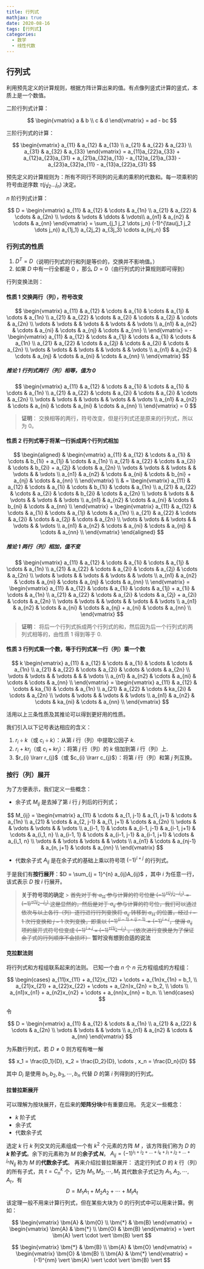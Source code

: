 ```yaml
---
title: 行列式
mathjax: true
date: 2020-08-16
tags: [行列式]
categories:
  - 数学
  - 线性代数
---
```


## 行列式

利用预先定义的计算规则，根据方阵计算出来的值。有点像列竖式计算的竖式，本质上是一个数值。

二阶行列式计算：

$$
\begin{vmatrix}
a & b \\
c & d
\end{vmatrix} = ad - bc
$$

三阶行列式的计算：

$$
\begin{vmatrix}
a_{11} & a_{12} & a_{13} \\
a_{21} & a_{22} & a_{23} \\
a_{31} & a_{32} & a_{33}
\end{vmatrix} = a_{11}a_{22}a_{33} + a_{12}a_{23}a_{31} + a_{21}a_{32}a_{13} - a_{12}a_{21}a_{33} - a_{23}a_{32}a_{11} - a_{13}a_{22}a_{31}
$$

预先定义的计算规则为：所有不同行不同列的元素的乘积的代数和。每一项乘积的符号由逆序数 $\tau(j_1 j_2 \dots j_n)$ 决定。

$n$ 阶行列式计算：

$$
D =
\begin{vmatrix}
a_{11} & a_{12} & \cdots & a_{1n} \\
a_{21} & a_{22} & \cdots & a_{2n} \\
\vdots & \vdots & \ddots & \vdots\\
a_{n1} & a_{n2} & \cdots & a_{nn}
\end{vmatrix} = \sum_{j_1 j_2 \dots j_n} (-1)^{\tau(j_1 j_2 \dots j_n)} a_{1j_1} a_{2j_2} a_{3j_3} \cdots a_{nj_n}
$$

### 行列式的性质

1. $D^{T} = D$（说明行列式的行和列是等价的，交换并不影响值。）
2. 如果 $D$ 中有一行全都是 $0$ ，那么 $D = 0$（由行列式的计算规则即可得到）

行列变换法则：

#### 性质 1 交换两行（列），符号改变

$$
\begin{vmatrix}
a_{11} & a_{12} & \cdots & a_{1i} & \cdots & a_{1j} & \cdots & a_{1n} \\
a_{21} & a_{22} & \cdots & a_{2i} & \cdots & a_{2j} & \cdots & a_{2n} \\
\vdots & \vdots &        & \vdots &        & \vdots &        & \vdots \\
a_{n1} & a_{n2} & \cdots & a_{ni} & \cdots & a_{nj} & \cdots & a_{nn} \\
\end{vmatrix} = -
\begin{vmatrix}
a_{11} & a_{12} & \cdots & a_{1j} & \cdots & a_{1i} & \cdots & a_{1n} \\
a_{21} & a_{22} & \cdots & a_{2j} & \cdots & a_{2i} & \cdots & a_{2n} \\
\vdots & \vdots &        & \vdots &        & \vdots &        & \vdots \\
a_{n1} & a_{n2} & \cdots & a_{nj} & \cdots & a_{ni} & \cdots & a_{nn} \\
\end{vmatrix}
$$

##### 推论 1 行列式两行（列）相等，值为 0

$$
\begin{vmatrix}
a_{11} & a_{12} & \cdots & a_{1i} & \cdots & a_{1i} & \cdots & a_{1n} \\
a_{21} & a_{22} & \cdots & a_{2i} & \cdots & a_{2i} & \cdots & a_{2n} \\
\vdots & \vdots &        & \vdots &        & \vdots &        & \vdots \\
a_{n1} & a_{n2} & \cdots & a_{ni} & \cdots & a_{ni} & \cdots & a_{nn} \\
\end{vmatrix} = 0
$$

> **证明**：
> 交换相等的两行，符号改变，但是行列式还是原来的行列式，所以为 0。

#### 性质 2 行列式等于将某一行拆成两个行列式相加

$$
\begin{aligned}
& \begin{vmatrix}
a_{11} & a_{12} & \cdots & a_{1i} & \cdots & b_{1i} + a_{1j} & \cdots & a_{1n} \\
a_{21} & a_{22} & \cdots & a_{2i} & \cdots & b_{2i} + a_{2j} & \cdots & a_{2n} \\
\vdots & \vdots &        & \vdots &        & \vdots &        & \vdots \\
a_{n1} & a_{n2} & \cdots & a_{ni} & \cdots & b_{ni} + a_{nj} & \cdots & a_{nn} \\
\end{vmatrix} \\
& = \begin{vmatrix}
a_{11} & a_{12} & \cdots & a_{1i} & \cdots & b_{1i} & \cdots & a_{1n} \\
a_{21} & a_{22} & \cdots & a_{2i} & \cdots & b_{2i} & \cdots & a_{2n} \\
\vdots & \vdots &        & \vdots &        & \vdots &        & \vdots \\
a_{n1} & a_{n2} & \cdots & a_{ni} & \cdots & b_{ni} & \cdots & a_{nn} \\
\end{vmatrix} +
\begin{vmatrix}
a_{11} & a_{12} & \cdots & a_{1i} & \cdots & a_{1j} & \cdots & a_{1n} \\
a_{21} & a_{22} & \cdots & a_{2i} & \cdots & a_{2j} & \cdots & a_{2n} \\
\vdots & \vdots &        & \vdots &        & \vdots &        & \vdots \\
a_{n1} & a_{n2} & \cdots & a_{ni} & \cdots & a_{nj} & \cdots & a_{nn} \\
\end{vmatrix}
\end{aligned}
$$

##### 推论 1 两行（列）相加，值不变

$$
\begin{vmatrix}
a_{11} & a_{12} & \cdots & a_{1i} & \cdots & a_{1j} & \cdots & a_{1n} \\
a_{21} & a_{22} & \cdots & a_{2i} & \cdots & a_{2j} & \cdots & a_{2n} \\
\vdots & \vdots &        & \vdots &        & \vdots &        & \vdots \\
a_{n1} & a_{n2} & \cdots & a_{ni} & \cdots & a_{nj} & \cdots & a_{nn} \\
\end{vmatrix} =
\begin{vmatrix}
a_{11} & a_{12} & \cdots & a_{1i} & \cdots & a_{1j} + a_{1i} & \cdots & a_{1n} \\
a_{21} & a_{22} & \cdots & a_{2i} & \cdots & a_{2j} + a_{2i} & \cdots & a_{2n} \\
\vdots & \vdots &        & \vdots &        & \vdots &        & \vdots \\
a_{n1} & a_{n2} & \cdots & a_{ni} & \cdots & a_{nj} + a_{ni} & \cdots & a_{nn} \\
\end{vmatrix}
$$

> **证明**：
> 将后一个行列式拆成两个行列式的和，然后因为后一个行列式的两列式相等的，由性质 1 得到等于 0.

#### 性质 3 行列式乘一个数，等于行列式某一行（列）乘一个数

$$
k
\begin{vmatrix}
a_{11} & a_{12} & \cdots & a_{1i} & \cdots & \cdots & a_{1n} \\
a_{21} & a_{22} & \cdots & a_{2i} & \cdots & \cdots & a_{2n} \\
\vdots & \vdots &        & \vdots &        &        & \vdots \\
a_{n1} & a_{n2} & \cdots & a_{ni} & \cdots & \cdots & a_{nn} \\
\end{vmatrix} =
\begin{vmatrix}
a_{11} & a_{12} & \cdots & ka_{1i} & \cdots & a_{1n} \\
a_{21} & a_{22} & \cdots & ka_{2i} & \cdots & a_{2n} \\
\vdots & \vdots &        & \vdots  &        & \vdots \\
a_{n1} & a_{n2} & \cdots & ka_{ni} & \cdots & a_{nn} \\
\end{vmatrix}
$$

活用以上三条性质及其推论可以得到更好用的性质。

我们引入以下记号表达相应的含义：

1. $r_{i} \div k$（或 $c_{i} \div k$）：从第 $i$ 行（列）中提取公因子 $k$.
2. $r_{i} + kr_{j}$（或 $c_{i} + kr_{j}$）：将第 $j$ 行（列）的 $k$ 倍加到第 $i$ 行（列）上.
3. $r_{i} \lrarr r_{j}$（或 $c_{i} \lrarr c_{j}$）：将第 $i$ 行（列）和第 $j$ 列互换。

### 按行（列）展开

为了方便表示，我们定义一些概念：

- 余子式 $M_{ij}$ 是去掉了第 $i$ 行 $j$ 列后的行列式；

$$
M_{ij} =
\begin{vmatrix}
a_{11}     & \cdots & a_{1, j-1}   & a_{1, j+1}   & \cdots & a_{1n}     \\
a_{21}     & \cdots & a_{2, j-1}   & a_{1, j+1}   & \cdots & a_{2n}     \\
\vdots     &        & \vdots       & \vdots       &        & \vdots     \\
a_{i-1, 1} & \cdots & a_{i-1, j-1} & a_{i-1, j+1} & \cdots & a_{i_1, n} \\
a_{i-1, 1} & \cdots & a_{i-1, j-1} & a_{i-1, j+1} & \cdots & a_{i_1, n} \\
\vdots     &        & \vdots       & \vdots       &        & \vdots     \\
a_{n1}     & \cdots & a_{nj-1}     & a_{n, j+1}   & \cdots & a_{nn}     \\
\end{vmatrix}
$$

- 代数余子式 $A_{ij}$ 是在余子式的基础上乘以符号项 $(-1)^{i+j}$ 的行列式。

于是我们有**按行展开**：$D = \sum_{j = 1}^{n} a_{ij}A_{ij}$ ，其中 $i$ 为任意一行，该式表示 $D$ 按 $i$ 行展开。

> **关于符号项的确定** > ~~首先对于有 $a_{11}$ 参与计算的符号位是 $(-1)^{\tau(j_1 j_2 \dots j_n)} = (-1)^{\tau(1 j_2 \dots j_n)}$ 这是显然的，然后是对于 $a_{ij}$ 参与计算的符号位，我们可以通过依次与以上各行（列）逐行进行行列变换将 $a_{ij}$ 转移到 $a_{11}$ 的位置，经过 $i-1$ 次行变换和 $j-1$ 次列变换，即乘以 $(-1)^{(i-1) + (j-1)} = (-1)^{i + j}$，使得 $a_{ij}$ 项的展开式符号位变成 $(-1)^{i+j} \times (-1)^{\tau(1 j_2 \dots j_n)}$ 。（依次进行变换是为了保证余子式的行列顺序不会损坏）~~ **暂时没有想到合适的说法**

#### 克拉默法则

将行列式和方程组联系起来的法则。
已知一个由 $n$ 个 $n$ 元方程组成的方程组：

$$
\begin{cases}
a_{11}x_{11} + a_{12}x_{12} + \cdots + a_{1n}x_{1n} = b_1, \\
a_{21}x_{21} + a_{22}x_{22} + \cdots + a_{2n}x_{2n} = b_2, \\
\dots \\
a_{n1}x_{n1} + a_{n2}x_{n2} + \cdots + a_{nn}x_{nn} = b_n. \\
\end{cases}
$$

令

$$
D =
\begin{vmatrix}
a_{11} & a_{12} & \cdots & a_{1n} \\
a_{21} & a_{22} & \cdots & a_{2n} \\
\vdots & \vdots &        & \vdots \\
a_{n1} & a_{n2} & \cdots & a_{nn}
\end{vmatrix}
$$

为系数行列式，若 $D \neq 0$ 则方程有唯一解

$$
x_1 = \frac{D_1}{D}, x_2 = \frac{D_2}{D}, \cdots , x_n = \frac{D_n}{D}
$$

其中 $D_i$ 是使用 $b_1, b_2, b_3, \cdots, b_n$ 代替 $D$ 的第 $i$ 列得到的行列式。

#### 拉普拉斯展开

可以理解为按块展开，在后来的**矩阵分块**中有重要应用。
先定义一些概念：

- $k$ 阶子式
- 余子式
- 代数余子式

选定 $k$ 行 $k$ 列交叉的元素组成一个有 $k^2$ 个元素的方阵 $M$ ，该方阵我们称为 $D$ 的 **$k$ 阶子式**。余下的元素称为 $M$ 的**余子式 $N$**。 $A_{ij} = (-1)^{i_1 + i_2 + \dots + i_k + j_1 + j_2 + \dots + j_n}N_{ij}$ 称为 $M$ 的**代数余子式**。
再来介绍拉普拉斯展开：
选定行列式 $D$ 的 $k$ 行（列）的所有子式，共 $t = C_{n}^{k}$ 个，记为 $M_1, M_2, \cdots, M_t$ 其代数余子式记为 $A_1, A_2, \cdots, A_t$，有
$$D = M_1A_1 + M_2A_2 + \cdots + M_tA_t$$
该定理一般不用来计算行列式，但在某些大块为 $0$ 的行列式中可以用来计算。例如：

$$
\begin{vmatrix}
    \bm{A} & \bm{O} \\
    \bm{*} & \bm{B}
\end{vmatrix} =
\begin{vmatrix}
    \bm{A} & \bm{*} \\
    \bm{O} & \bm{B}
\end{vmatrix} =
\vert \bm{A} \vert \cdot \vert \bm{B} \vert
$$

$$
\begin{vmatrix}
    \bm{*} & \bm{B} \\
    \bm{A} & \bm{O}
\end{vmatrix} =
\begin{vmatrix}
    \bm{O} & \bm{B} \\
    \bm{A} & \bm{*}
\end{vmatrix} =
(-1)^{nm} \vert \bm{A} \vert \cdot \vert \bm{B} \vert
$$
